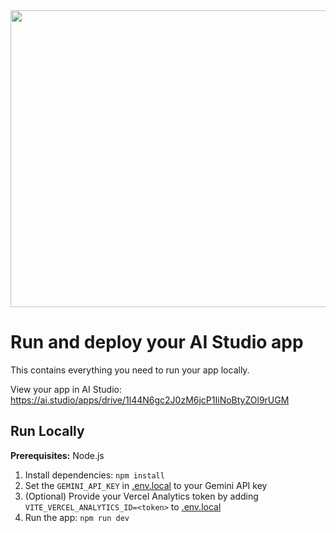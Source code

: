 <div align="center">
<img width="1200" height="475" alt="GHBanner" src="https://github.com/user-attachments/assets/0aa67016-6eaf-458a-adb2-6e31a0763ed6" />
</div>

# Run and deploy your AI Studio app

This contains everything you need to run your app locally.

View your app in AI Studio: https://ai.studio/apps/drive/1l44N6gc2J0zM6jcP1IiNoBtyZOl9rUGM

## Run Locally

**Prerequisites:**  Node.js


1. Install dependencies:
   `npm install`
2. Set the `GEMINI_API_KEY` in [.env.local](.env.local) to your Gemini API key
3. (Optional) Provide your Vercel Analytics token by adding `VITE_VERCEL_ANALYTICS_ID=<token>` to [.env.local](.env.local)
4. Run the app:
   `npm run dev`
